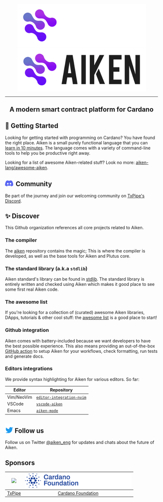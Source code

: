 <p align="center">
  <img src="https://raw.githubusercontent.com/aiken-lang/branding/main/assets/logo-light.png?sanitize=true#gh-dark-mode-only" alt="Aiken" width="425" />
  <img src="https://raw.githubusercontent.com/aiken-lang/branding/main/assets/logo-dark.png?sanitize=true#gh-light-mode-only" alt="Aiken" width="425" />
  <hr />
<h2 align="center" style="border-bottom: none">A modern smart contract platform for Cardano</h2>
</p>

## 🚀 Getting Started

Looking for getting started with programming on Cardano? You have found the right place. Aiken is a small purely functional language that you can [learn in 10 minutes](https://aiken-lang.org/fundamentals/getting-started). The language comes with a variety of command-line tools to help you be productive right away.

Looking for a list of awesome Aiken-related stuff? Look no more: [aiken-lang/awesome-aiken](https://github.com/aiken-lang/awesome-aiken).


## <img src="https://raw.githubusercontent.com/CardanoSolutions/ogmios/master/.github/discord.svg" height="24" /> Community

Be part of the journey and join our welcoming community on [TxPipe's Discord](https://discord.gg/4hUAdHAexb).

## ✨ Discover

This Github organization references all core projects related to Aiken.

### The compiler

The [aiken](https://github.com/aiken-lang/aiken) repository contains the magic; This is where the compiler is developed, as well as the base tools for Aiken and Plutus core.

### The standard library (a.k.a `stdlib`)

Aiken standard's library can be found in [stdlib](https://github.com/aiken-lang/stdlib). The standard library is entirely written and checked using Aiken which makes it good place to see some first real Aiken code.

### The awesome list

If you're looking for a collection of (curated) awesome Aiken libraries, DApps, tutorials & other cool stuff: the [awesome list](https://github.com/aiken-lang/awesome-aiken) is a good place to start!

### Github integration

Aiken comes with battery-included because we want developers to have the best possible experience. This also means providing an out-of-the-box [GitHub action](https://github.com/marketplace/actions/setup-aiken) to setup Aiken for your workflows, check formatting, run tests and generate docs. 

### Editors integrations

We provide syntax highlighting for Aiken for various editors. So far:

  | Editor     | Repository                                                                             |
  | ---        | ---                                                                                    |
  | Vim/NeoVim | [`editor-integration-nvim`](https://github.com/aiken-lang/editor-integration-nvim)     |
  | VSCode     | [`vscode-aiken`](https://github.com/aiken-lang/vscode-aiken)                           |
  | Emacs      | [`aiken-mode`](https://github.com/aiken-lang/aiken-mode)                                    |

## <img src="https://raw.githubusercontent.com/CardanoSolutions/ogmios/master/.github/twitter.svg" height="32" /> Follow us

Follow us on Twitter [@aiken_eng](https://twitter.com/aiken_eng) for updates and chats about the future of Aiken.

## Sponsors

| <img src="https://txpipe.io/images/logos/txpipe.svg" width="80" /> | <img src="https://raw.githubusercontent.com/aiken-lang/.github/main/.github/CF-Logo-Full-Blue_1500px.png?sanitize=true#gh-light-mode-only" width="175" /><img src="https://raw.githubusercontent.com/aiken-lang/.github/main/.github/CF-Logo-Full-White_1500px.png?sanitize=true#gh-dark-mode-only" width="175" /> |
| :---: | :---: |
| <a href="https://txpipe.io">TxPipe</a> | <a href="https://cardanofoundation.org">Cardano Foundation</a> |
